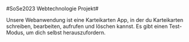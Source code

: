 #SoSe2023 Webtechnologie Projekt#

Unsere Webanwendung ist eine Karteikarten App, in der du Karteikarten schreiben, bearbeiten, aufrufen und löschen kannst.
Es gibt einen Test-Modus, um dich selbst herauszufordern.                            

